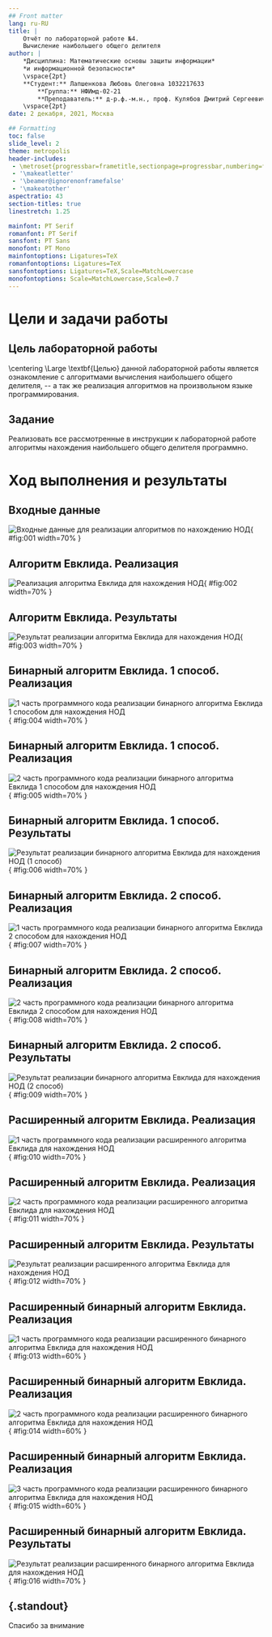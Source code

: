 ```yaml
---
## Front matter
lang: ru-RU
title: |
    Отчёт по лабораторной работе №4.  
    Вычисление наибольшего общего делителя
author: |
    *Дисциплина: Математические основы защиты информации*  
    *и информационной безопасности*  
    \vspace{2pt}
    **Студент:** Лапшенкова Любовь Олеговна 1032217633  
		**Группа:** НФИмд-02-21  
		**Преподаватель:** д-р.ф.-м.н., проф. Кулябов Дмитрий Сергеевич
    \vspace{2pt}
date: 2 декабря, 2021, Москва

## Formatting
toc: false
slide_level: 2
theme: metropolis
header-includes:
 - \metroset{progressbar=frametitle,sectionpage=progressbar,numbering=fraction}
 - '\makeatletter'
 - '\beamer@ignorenonframefalse'
 - '\makeatother'
aspectratio: 43
section-titles: true
linestretch: 1.25

mainfont: PT Serif
romanfont: PT Serif
sansfont: PT Sans
monofont: PT Mono
mainfontoptions: Ligatures=TeX
romanfontoptions: Ligatures=TeX
sansfontoptions: Ligatures=TeX,Scale=MatchLowercase
monofontoptions: Scale=MatchLowercase,Scale=0.7
---
```


# Цели и задачи работы

## Цель лабораторной работы

\centering \Large \textbf{Целью} данной лабораторной работы является ознакомление с алгоритмами вычисления наибольшего общего делителя, -- а так же реализация алгоритмов на произвольном языке программирования.

## Задание

Реализовать все рассмотренные в инструкции к лабораторной работе алгоритмы нахождения наибольшего общего делителя программно.

# Ход выполнения и результаты

## Входные данные

![Входные данные для реализации алгоритмов по нахождению НОД](image/1.png){ #fig:001 width=70% }

## Алгоритм Евклида. Реализация

![Реализация алгоритма Евклида для нахождения НОД](image/2.png){ #fig:002 width=70% }

## Алгоритм Евклида. Результаты

![Результат реализации алгоритма Евклида для нахождения НОД](image/r1.png){ #fig:003 width=70% }

## Бинарный алгоритм Евклида. 1 способ. Реализация

![1 часть программного кода реализации бинарного алгоритма Евклида 1 способом для нахождения НОД](image/3.png){ #fig:004 width=70% }

## Бинарный алгоритм Евклида. 1 способ. Реализация

![2 часть программного кода реализации бинарного алгоритма Евклида 1 способом для нахождения НОД](image/4.png){ #fig:005 width=70% }

## Бинарный алгоритм Евклида. 1 способ. Результаты

![Результат реализации бинарного алгоритма Евклида для нахождения НОД (1 способ)](image/r2.png){ #fig:006 width=70% }

## Бинарный алгоритм Евклида. 2 способ. Реализация

![1 часть программного кода реализации бинарного алгоритма Евклида 2 способом для нахождения НОД](image/5.png){ #fig:007 width=70% }

## Бинарный алгоритм Евклида. 2 способ. Реализация

![2 часть программного кода реализации бинарного алгоритма Евклида 2 способом для нахождения НОД](image/6.png){ #fig:008 width=70% }

## Бинарный алгоритм Евклида. 2 способ. Результаты

![Результат реализации бинарного алгоритма Евклида для нахождения НОД (2 способ)](image/r3.png){ #fig:009 width=70% }

## Расширенный алгоритм Евклида. Реализация

![1 часть программного кода реализации расширенного алгоритма Евклида для нахождения НОД](image/7.png){ #fig:010 width=70% }

## Расширенный алгоритм Евклида. Реализация

![2 часть программного кода реализации расширенного алгоритма Евклида для нахождения НОД](image/8.png){ #fig:011 width=70% }

## Расширенный алгоритм Евклида. Результаты

![Результат реализации расширенного алгоритма Евклида для нахождения НОД](image/r4.png){ #fig:012 width=70% }

## Расширенный бинарный алгоритм Евклида. Реализация

![1 часть программного кода реализации расширенного бинарного алгоритма Евклида для нахождения НОД](image/9.png){ #fig:013 width=60% }

## Расширенный бинарный алгоритм Евклида. Реализация

![2 часть программного кода реализации расширенного бинарного алгоритма Евклида для нахождения НОД](image/10.png){ #fig:014 width=60% }

## Расширенный бинарный алгоритм Евклида. Реализация

![3 часть программного кода реализации расширенного бинарного алгоритма Евклида для нахождения НОД](image/11.png){ #fig:015 width=60% }

## Расширенный бинарный алгоритм Евклида. Результаты

![Результат реализации расширенного бинарного алгоритма Евклида для нахождения НОД](image/r5.png){ #fig:016 width=70% }

## {.standout}

Спасибо за внимание
